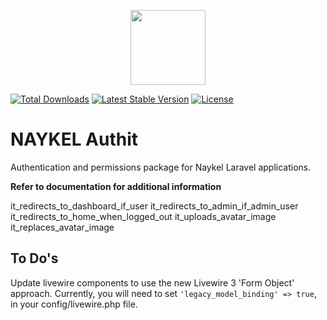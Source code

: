 <p align="center"><a href="https://naykel.com.au" target="_blank"><img src="https://avatars0.githubusercontent.com/u/32632005?s=460&u=d1df6f6e0bf29668f8a4845271e9be8c9b96ed83&v=4" width="120"></a></p>

<a href="https://packagist.org/packages/naykel/authit"><img src="https://img.shields.io/packagist/dt/naykel/authit" alt="Total Downloads"></a>
<a href="https://packagist.org/packages/naykel/authit"><img src="https://img.shields.io/packagist/v/naykel/authit" alt="Latest Stable Version"></a>
<a href="https://packagist.org/packages/naykel/authit"><img src="https://img.shields.io/packagist/l/naykel/authit" alt="License"></a>


# NAYKEL Authit

Authentication and permissions package for Naykel Laravel applications.

**Refer to documentation for additional information**

it_redirects_to_dashboard_if_user
it_redirects_to_admin_if_admin_user
it_redirects_to_home_when_logged_out
it_uploads_avatar_image
it_replaces_avatar_image

## To Do's

Update livewire components to use the new Livewire 3 'Form Object' approach. Currently, you will
need to set `'legacy_model_binding' => true`, in your config/livewire.php file.

